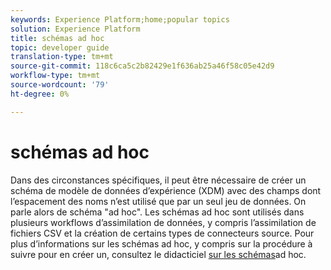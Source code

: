 ```yaml
---
keywords: Experience Platform;home;popular topics
solution: Experience Platform
title: schémas ad hoc
topic: developer guide
translation-type: tm+mt
source-git-commit: 118c6ca5c2b82429e1f636ab25a46f58c05e42d9
workflow-type: tm+mt
source-wordcount: '79'
ht-degree: 0%

---
```



# schémas ad hoc

Dans des circonstances spécifiques, il peut être nécessaire de créer un schéma de modèle de données d’expérience (XDM) avec des champs dont l’espacement des noms n’est utilisé que par un seul jeu de données. On parle alors de schéma &quot;ad hoc&quot;. Les schémas ad hoc sont utilisés dans plusieurs workflows d’assimilation de données, y compris l’assimilation de fichiers CSV et la création de certains types de connecteurs source. Pour plus d’informations sur les schémas ad hoc, y compris sur la procédure à suivre pour en créer un, consultez le didacticiel [sur les schémas](../tutorials/ad-hoc.md)ad hoc.
